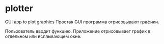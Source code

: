 # plotter
GUI app to plot graphics
Простая GUI программа отрисовывают графики.

Пользователь вводит функцию. Приложение отрисовывает график в отдельном или всплывающем окне. 

